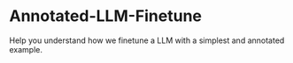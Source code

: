 # Annotated-LLM-Finetune
Help you understand how we finetune a LLM with a simplest and annotated example.
